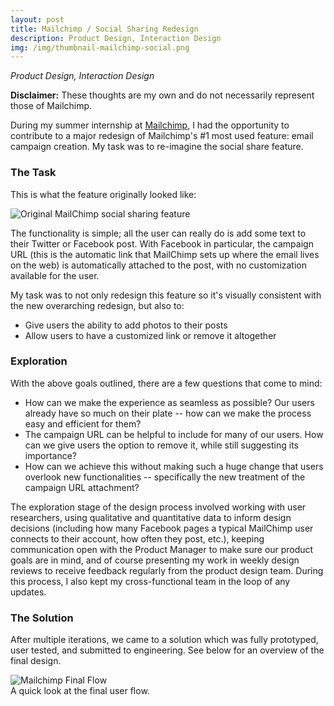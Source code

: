 ```yaml
---
layout: post
title: Mailchimp / Social Sharing Redesign
description: Product Design, Interaction Design
img: /img/thumbnail-mailchimp-social.png
---
```


<i>Product Design, Interaction Design</i>

<strong>Disclaimer:</strong> These thoughts are my own and do not necessarily represent those of Mailchimp.

During my summer internship at <a href="https://mailchimp.com/" target="_blank">Mailchimp</a>, I had the opportunity to contribute to a major redesign of Mailchimp's #1 most used feature: email campaign creation. My task was to re-imagine the social share feature. 

<h3>The Task</h3>

This is what the feature originally looked like:

<img class="col three explore" src="{{ site.baseurl }}/img/mailchimp-social-orig.png" alt="Original MailChimp social sharing feature" title="Mailchimp Social Sharing Original"/>

The functionality is simple; all the user can really do is add some text to their Twitter or Facebook post. With Facebook in particular, the campaign URL (this is the automatic link that MailChimp sets up where the email lives on the web) is automatically attached to the post, with no customization available for the user. 

My task was to not only redesign this feature so it's visually consistent with the new overarching redesign, but also to:
<ul>
<li>Give users the ability to add photos to their posts</li>
<li>Allow users to have a customized link or remove it altogether</li>
</ul>

<h3>Exploration</h3>

With the above goals outlined, there are a few questions that come to mind:
<ul>
<li>How can we make the experience as seamless as possible? Our users already have so much on their plate -- how can we make the process easy and efficient for them?</li>
<li>The campaign URL can be helpful to include for many of our users. How can we give users the option to remove it, while still suggesting its importance?</li>
<li>How can we achieve this without making such a huge change that users overlook new functionalities -- specifically the new treatment of the campaign URL attachment?</li>
</ul>

The exploration stage of the design process involved working with user researchers, using qualitative and quantitative data to inform design decisions (including how many Facebook pages a typical MailChimp user connects to their account, how often they post, etc.), keeping communication open with the Product Manager to make sure our product goals are in mind, and of course presenting my work in weekly design reviews to receive feedback regularly from the product design team. During this process, I also kept my cross-functional team in the loop of any updates.

<h3>The Solution</h3>

After multiple iterations, we came to a solution which was fully prototyped, user tested, and submitted to engineering. See below for an overview of the final design.

<img class="col three" src="{{ site.baseurl }}/img/mailchimp/social-posting.gif" alt="Mailchimp Final Flow" title="Final Flow"/>
<div class="col three caption">
A quick look at the final user flow.</div>